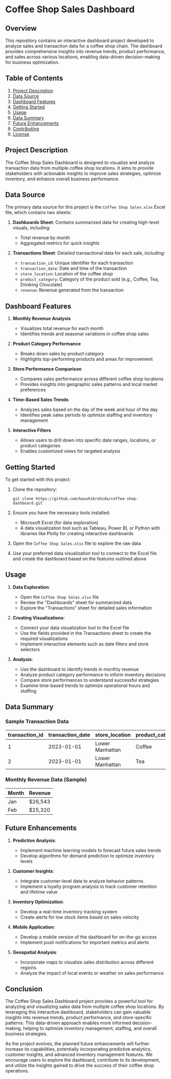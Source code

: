 # Coffee Shop Sales Dashboard

## Overview

This repository contains an interactive dashboard project developed to analyze sales and transaction data for a coffee shop chain. The dashboard provides comprehensive insights into revenue trends, product performance, and sales across various locations, enabling data-driven decision-making for business optimization.

## Table of Contents

1. [Project Description](#project-description)
2. [Data Source](#data-source)
3. [Dashboard Features](#dashboard-features)
4. [Getting Started](#getting-started)
5. [Usage](#usage)
6. [Data Summary](#data-summary)
7. [Future Enhancements](#future-enhancements)
8. [Contributing](#contributing)
9. [License](#license)

## Project Description

The Coffee Shop Sales Dashboard is designed to visualize and analyze transaction data from multiple coffee shop locations. It aims to provide stakeholders with actionable insights to improve sales strategies, optimize inventory, and enhance overall business performance.

## Data Source

The primary data source for this project is the `Coffee Shop Sales.xlsx` Excel file, which contains two sheets:

1. **Dashboards Sheet**: Contains summarized data for creating high-level visuals, including:
   - Total revenue by month
   - Aggregated metrics for quick insights

2. **Transactions Sheet**: Detailed transactional data for each sale, including:
   - `transaction_id`: Unique identifier for each transaction
   - `transaction_date`: Date and time of the transaction
   - `store_location`: Location of the coffee shop
   - `product_category`: Category of the product sold (e.g., Coffee, Tea, Drinking Chocolate)
   - `revenue`: Revenue generated from the transaction

## Dashboard Features

1. **Monthly Revenue Analysis**
   - Visualizes total revenue for each month
   - Identifies trends and seasonal variations in coffee shop sales

2. **Product Category Performance**
   - Breaks down sales by product category
   - Highlights top-performing products and areas for improvement

3. **Store Performance Comparison**
   - Compares sales performance across different coffee shop locations
   - Provides insights into geographic sales patterns and local market preferences

4. **Time-Based Sales Trends**
   - Analyzes sales based on the day of the week and hour of the day
   - Identifies peak sales periods to optimize staffing and inventory management

5. **Interactive Filters**
   - Allows users to drill down into specific date ranges, locations, or product categories
   - Enables customized views for targeted analysis

## Getting Started

To get started with this project:

1. Clone the repository:
   ```
   git clone https://github.com/kaushikrohida/coffee-shop-dashboard.git
   ```

2. Ensure you have the necessary tools installed:
   - Microsoft Excel (for data exploration)
   - A data visualization tool such as Tableau, Power BI, or Python with libraries like Plotly for creating interactive dashboards

3. Open the `Coffee Shop Sales.xlsx` file to explore the raw data

4. Use your preferred data visualization tool to connect to the Excel file and create the dashboard based on the features outlined above

## Usage

1. **Data Exploration**:
   - Open the `Coffee Shop Sales.xlsx` file
   - Review the "Dashboards" sheet for summarized data
   - Explore the "Transactions" sheet for detailed sales information

2. **Creating Visualizations**:
   - Connect your data visualization tool to the Excel file
   - Use the fields provided in the Transactions sheet to create the required visualizations
   - Implement interactive elements such as date filters and store selectors

3. **Analysis**:
   - Use the dashboard to identify trends in monthly revenue
   - Analyze product category performance to inform inventory decisions
   - Compare store performances to understand successful strategies
   - Examine time-based trends to optimize operational hours and staffing

## Data Summary

### Sample Transaction Data

| transaction_id | transaction_date | store_location  | product_category | revenue |
|----------------|------------------|-----------------|------------------|---------|
| 1              | 2023-01-01       | Lower Manhattan | Coffee           | $6.00   |
| 2              | 2023-01-01       | Lower Manhattan | Tea              | $6.20   |

### Monthly Revenue Data (Sample)

| Month | Revenue |
|-------|---------|
| Jan   | $26,543 |
| Feb   | $25,320 |

## Future Enhancements

1. **Predictive Analysis**: 
   - Implement machine learning models to forecast future sales trends
   - Develop algorithms for demand prediction to optimize inventory levels

2. **Customer Insights**: 
   - Integrate customer-level data to analyze behavior patterns
   - Implement a loyalty program analysis to track customer retention and lifetime value

3. **Inventory Optimization**: 
   - Develop a real-time inventory tracking system
   - Create alerts for low stock items based on sales velocity

4. **Mobile Application**: 
   - Develop a mobile version of the dashboard for on-the-go access
   - Implement push notifications for important metrics and alerts

5. **Geospatial Analysis**: 
   - Incorporate maps to visualize sales distribution across different regions
   - Analyze the impact of local events or weather on sales performance

## Conclusion

The Coffee Shop Sales Dashboard project provides a powerful tool for analyzing and visualizing sales data from multiple coffee shop locations. By leveraging this interactive dashboard, stakeholders can gain valuable insights into revenue trends, product performance, and store-specific patterns. This data-driven approach enables more informed decision-making, helping to optimize inventory management, staffing, and overall business strategies.

As the project evolves, the planned future enhancements will further increase its capabilities, potentially incorporating predictive analytics, customer insights, and advanced inventory management features. We encourage users to explore the dashboard, contribute to its development, and utilize the insights gained to drive the success of their coffee shop operations.
